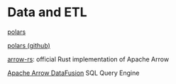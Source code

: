 # Data and ETL

[polars]( https://pola-rs.github.io/polars-book/ )

[polars (github)](https://github.com/pola-rs/polars)

[arrow-rs]( https://github.com/apache/arrow-rs ): official Rust implementation of Apache Arrow

[Apache Arrow DataFusion]( https://arrow.apache.org/datafusion/ ) SQL Query Engine
